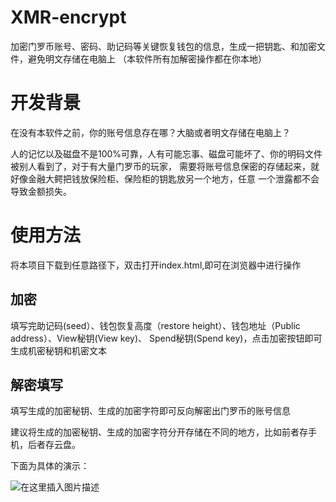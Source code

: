 # XMR-encrypt
加密门罗币账号、密码、助记码等关键恢复钱包的信息，生成一把钥匙、和加密文件，避免明文存储在电脑上
（本软件所有加解密操作都在你本地）


# 开发背景
在没有本软件之前，你的账号信息存在哪？大脑或者明文存储在电脑上？

人的记忆以及磁盘不是100%可靠，人有可能忘事、磁盘可能坏了、你的明码文件被别人看到了，对于有大量门罗币的玩家，
需要将账号信息保密的存储起来，就好像金融大鳄把钱放保险柜、保险柜的钥匙放另一个地方，任意
一个泄露都不会导致金额损失。


# 使用方法
将本项目下载到任意路径下，双击打开index.html,即可在浏览器中进行操作

## 加密
填写完助记码(seed）、钱包恢复高度（restore height）、钱包地址（Public address）、View秘钥(View key)、
Spend秘钥(Spend key)，点击加密按钮即可生成机密秘钥和机密文本
## 解密填写
填写生成的加密秘钥、生成的加密字符即可反向解密出门罗币的账号信息

建议将生成的加密秘钥、生成的加密字符分开存储在不同的地方，比如前者存手机，后者存云盘。

下面为具体的演示：

![在这里插入图片描述](https://img-blog.csdnimg.cn/20201229121733944.png?x-oss-process=image/watermark,type_ZmFuZ3poZW5naGVpdGk,shadow_10,text_aHR0cHM6Ly9ibG9nLmNzZG4ubmV0L3FxXzMwMDU0OTYx,size_16,color_FFFFFF,t_70)
